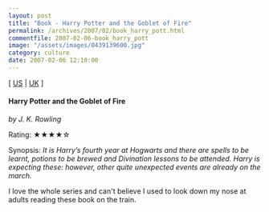 ```yaml
---
layout: post
title: "Book - Harry Potter and the Goblet of Fire"
permalink: /archives/2007/02/book_harry_pott.html
commentfile: 2007-02-06-book_harry_pott
image: "/assets/images/0439139600.jpg"
category: culture
date: 2007-02-06 12:10:00
---
```


\[ [US](http://www.amazon.com/o/asin/0439139600) | [UK](http://www.amazon.co.uk/o/asin/0439139600) \]

#### Harry Potter and the Goblet of Fire

_by J. K. Rowling_

Rating: ★★★★☆

Synopsis: _It is Harry’s fourth year at Hogwarts and there are spells to be learnt, potions to be brewed and Divination lessons to be attended. Harry is expecting these: however, other quite unexpected events are already on the march._

I love the whole series and can't believe I used to look down my nose at adults reading these book on the train.
